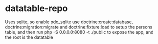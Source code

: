 # datatable-repo

Uses sqlite, so enable pdo_sqlite
use doctrine:create:database, doctrine:migration:migrate and doctrine:fixture:load to setup the persons table, and then run php -S 0.0.0.0:8080 -t ./public to expose the app, and the root is the datatable
